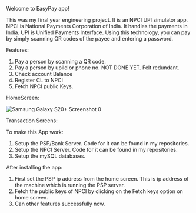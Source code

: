 Welcome to EasyPay app!

This was my final year engineering project. It is an NPCI UPI simulator app.
NPCI is National Payments Corporation of India. It handles the payments in India.
UPI is Unified Payments Interface. Using this technology, you can pay by simply scanning QR codes of the payee and entering a password.

Features:

1. Pay a person by scanning a QR code.
2. Pay a person by upiId or phone no. NOT DONE YET. Felt redundant.
3. Check account Balance
4. Register CL to NPCI
5. Fetch NPCI public Keys.

HomeScreen:

![Samsung Galaxy S20+ Screenshot 0](https://github.com/Anand-Avinash-Bhalerao/EasyPay/assets/87852860/9e957ba6-e0fd-43c0-9364-73de4efb3d60)


Transaction Screens:





To make this App work:
1. Setup the PSP/Bank Server. Code for it can be found in my repositories.
2. Setup the NPCI Server. Code for it can be found in my repositories.
3. Setup the mySQL databases.

After installing the app:
1. First set the PSP ip address from the home screen. This is ip address of the machine which is running the PSP server.
2. Fetch the public keys of NPCI by clicking on the Fetch keys option on home screen.
3. Can other features successfully now.
